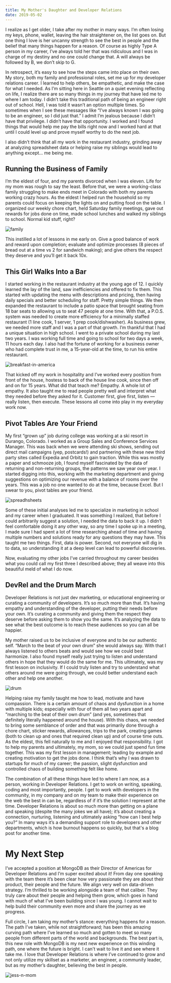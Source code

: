```yaml
---
title: My Mother's Daughter and Developer Relations
date: 2019-05-02
---
```

I realize as I get older, I take after my mother in many ways. I’m often losing my keys, phone, wallet, leaving the hair straightener on, the list goes on. But one thing I love is her uncanny strength to see the best in people and the belief that many things happen for a reason. Of course as highly Type A person in my career, I’ve always told her that was ridiculous and I was in charge of my destiny and no one could change that. A will always be followed by B, we don’t skip to G. 

In retrospect, it’s easy to see how the steps came into place on their own. My story, both my family and professional roles, set me up for my developer relations career. I learned to help others, be empathetic, and make the case for what I needed. As I’m sitting here in Seattle on a quiet evening reflecting on life, I realize there are so many things in my journey that have led me to where I am today. I didn’t take this traditional path of being an engineer right out of school. Hell, I was told it wasn’t an option multiple times. So sometimes when I see these messages like “I’ve always known I was going to be an engineer, so I did just that.” I admit I’m jealous because I didn’t have that privilege. I didn’t have that opportunity. I worked and I found things that would help me pay the bills right now and I worked hard at that until I could level up and prove myself worthy to do the next job. 

I also didn’t think that all my work in the restaurant industry, grinding away at analyzing spreadsheet data or helping raise my siblings would lead to anything except… me being me. 

## Running the Business of Family 
I’m the eldest of four, and my parents divorced when I was eleven. Life for my mom was rough to say the least. Before that, we were a working-class family struggling to make ends meet in Colorado with both my parents working crazy hours. As the eldest I helped run the household so my parents could focus on keeping the lights on and putting food on the table. I organized our weekly chore chart, held Saturday family meetings, gave out rewards for jobs done on time, made school lunches and walked my siblings to school. Normal kid stuff, right? 

![family](/assets/family-photo.jpg)

This instilled a lot of lessons in me early on. Give a good balance of work and reward upon completion; evaluate and optimize processes (8 pieces of bread out at a time vs 2 for sandwich making); and give others the respect they deserve and you’ll get it back 10x.

## This Girl Walks Into a Bar
I started working in the restaurant industry at the young age of 12. I quickly learned the lay of the land, saw inefficiencies and offered to fix them. This started with updating the menu with descriptions and pricing, then having daily specials and better scheduling for staff. Pretty simple things. We then expanded the restaurant to include a patio space that brought seating from 18 bar seats to allowing us to seat 47 people at one time. With that, a P.O.S. system was needed to create more efficiency for a minimally staffed restaurant (1 line cook, 1 server, 1 prep cook/dishwasher). As business grew, we needed more staff and I was a part of that growth. I’m thankful that I had a unique situation in high school. I went to a private school during my last two years. I was working full time and going to school for two days a week, 11 hours each day. I also had the fortune of working for a business owner who had complete trust in me, a 15-year-old at the time, to run his entire restaurant. 

![breakfast-in-america](/assets/bia.png)

That kicked off my work in hospitality and I’ve worked every position from front of the house, hostess to back of the house line cook, since then off and on for 15 years. What did that teach me? Empathy. A whole lot of empathy. It also taught me to read people pretty well and interpret what they needed before they asked for it. Customer first, give first, listen — really listen, then execute. These lessons all come into play in my everyday work now.

## Pivot Tables Are Your Friend
My first “grown up” job during college was working at a ski resort in Durango, Colorado. I worked as a Group Sales and Conference Services Manager. This was back when we were attending ski shows, sending out direct mail campaigns (yep, postcards!) and partnering with these new third party sites called Expedia and Orbitz to gain traction. While this was mostly a paper and schmooze job, I found myself fascinated by the data of returning and non-returning groups, the patterns we saw year over year. I started digging into this, working with the marketing department and giving suggestions on optimizing our revenue with a balance of rooms over the years. This was a job no one wanted to do at the time, because Excel. But I swear to you, pivot tables are your friend. 

![spreadhsheets](https://i.giphy.com/media/3otOKv1Z6WUpYwHHwI/200w.webp)

Some of these initial analyses led me to specialize in marketing in school and my career when I graduated. It was something I realized, that before I could arbitrarily suggest a solution, I needed the data to back it up. I didn’t feel comfortable doing it any other way, so any time I spoke up in a meeting, I made sure I had spent a lot of time researching ahead of time and having multiple numbers and solutions ready for any questions they may have. This taught me two things. First, data is power. Second, not everyone will dig in to data, so understanding it at a deep level can lead to powerful discoveries.

Now, evaluating my other jobs I’ve carried throughout my career besides what you could call my first three I described above; they all weave into this beautiful meld of what I do now.

## DevRel and the Drum March
Developer Relations is not just dev marketing, or educational engineering or curating a community of developers. It’s so much more than that. It’s having empathy and understanding of the developer, putting their needs before your own. It’s curating a community and giving them the respect they deserve before asking them to show you the same. It’s analyzing the data to see what the best outcome is to reach these audiences so you can all be happier.  

My mother raised us to be inclusive of everyone and to be our authentic self. “March to the beat of your own drum” she would always say. With that I always listened to others beats and would see how we could best harmonize. I also found myself really just trying to listen and understand others in hope that they would do the same for me. This ultimately, was my first lesson on inclusivity. If I could truly listen and try to understand what others around me were going through, we could better understand each other and help one another.

![drum](https://i.giphy.com/media/3o7bugHlnYaMBIwIlq/giphy.webp)

Helping raise my family taught me how to lead, motivate and have compassion. There is a certain amount of chaos and dysfunction in a home with multiple kids; especially with four of them all two years apart and “marching to the beat of their own drum” (and yes, sometimes that definitely literally happened around the house). With this chaos, we needed to bring some semblance of order and that was primarily done through a chore chart, sticker rewards, allowances, trips to the park, creating games (both to clean up and ones that required clean up) and of course time outs. As the eldest, this fell naturally to me and I enjoyed that responsibility. I got to help my parents and ultimately, my mom, so we could just spend fun time together. This was my first lesson in management; leading by example and creating motivation to get the jobs done. I think that’s why I was drawn to startups for much of my career; the passion, slight dysfunction and controlled chaos of building something felt like home.

The combination of all these things have led to where I am now, as a person, working in Developer Relations. I get to work on writing, speaking, coding and most importantly, people. I get to work with developers in the community, in my company and on my team to make their experience on the web the best in can be, regardless of if it’s the solution I represent at the time. Developer Relations is about so much more than getting on a plane and speaking (despite the many jokes we all have); it’s about creating a connection, nurturing, listening and ultimately asking “how can I best help you?” In many ways it’s a demanding support role to developers and other departments, which is how burnout happens so quickly, but that's a blog post for another time. 

# My Next Step
I’ve accepted a position at MongoDB as their Director of Americas for Developer Relations and I’m super excited about it! From day one speaking with the team there it’s been clear how very passionate they are about their product, their people and the future. We align very well on data-driven strategy. I’m thrilled to be working alongside a team of that caliber. They truly care about their people and helping them grow, which goes in hand with much of what I’ve been building since I was young. I cannot wait to help build their community even more and share the journey as we progress.

Full circle, I am taking my mother’s stance: everything happens for a reason. The path I’ve taken, while not straightforward; has been this amazing curving path where I’ve learned so much and gotten to meet so many people from different parts of the world and backgrounds. The best part is, this new role with MongoDB is my next new experience on this winding path, one where the future is bright. I can't wait to live it and see where it take me. I love that Developer Relations is where I’ve continued to grow and not only utilize my skillset as a marketer, an engineer, a community leader, but as my mother’s daughter, believing the best in people.

![jess-n-mom](/assets/jess-n-mom.jpg)
